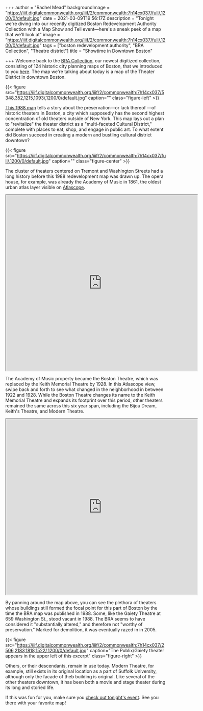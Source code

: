 +++
author = "Rachel Mead"
backgroundImage = "https://iiif.digitalcommonwealth.org/iiif/2/commonwealth:7h14cx037/full/,1200/0/default.jpg"
date = 2021-03-09T19:56:17Z
description = "Tonight we're diving into our recently digitized Boston Redevelopment Authority Collection with a Map Show and Tell event—here's a sneak peek of a map that we'll look at"
image = "https://iiif.digitalcommonwealth.org/iiif/2/commonwealth:7h14cx037/full/,1200/0/default.jpg"
tags = ["boston redevelopment authority", "BRA Collection", "Theatre district"]
title = "Showtime in Downtown Boston"

+++
Welcome back to the [BRA Collection](https://collections.leventhalmap.org/collections/commonwealth:7h14cv132), our newest digitized collection, consisting of 124 historic city planning maps of Boston, that we introduced to you [here](https://www.leventhalmap.org/articles/a-new-view-into-urban-renewal-in-boston/). The map we're talking about today is a map of the Theater District in downtown Boston.

{{< figure src="https://iiif.digitalcommonwealth.org/iiif/2/commonwealth:7h14cx037/5348,352,1215,1093/,1200/0/default.jpg" caption="" class="figure-left" >}}

[This 1988 map](https://collections.leventhalmap.org/search/commonwealth:7h14cx02z) tells a story about the preservation—or lack thereof —of historic theaters in Boston, a city which supposedly has the second highest concentration of old theaters outside of New York. This map lays out a plan to "revitalize" the theater district as a "multi-faceted Cultural District," complete with places to eat, shop, and engage in public art. To what extent did Boston succeed in creating a modern and bustling cultural district downtown?

{{< figure src="https://iiif.digitalcommonwealth.org/iiif/2/commonwealth:7h14cx037/full/,1200/0/default.jpg" caption="" class="figure-center" >}}

The cluster of theaters centered on Tremont and Washington Streets had a long history before this 1988 redevelopment map was drawn up. The opera house, for example, was already the Academy of Music in 1861, the oldest urban atlas layer visible on [Atlascope](http://atlascope.leventhalmap.org).

<iframe width="600" height="550" src="https://atlascope.leventhalmap.org/#view:embed$base:000$overlay:39999059012045$zoom:20.00$center:-7910656.661198085,5214204.195716886$mode:glass$pos:196"></iframe>

The Academy of Music property became the Boston Theatre, which was replaced by the Keith Memorial Theatre by 1928. In this Atlascope view, swipe back and forth to see what changed in the neighborhood in between 1922 and 1928. While the Boston Theatre changes its name to the Keith Memorial Theatre and expands its footprint over this period, other theaters remained the same across this six year span, including the Bijou Dream, Keith's Theatre, and Modern Theatre.

<iframe width="600" height="550" src="https://atlascope.leventhalmap.org/#view:embed$base:39999059011682$overlay:39999059011526$zoom:18.81$center:-7910669.7252482,5214150.160095448$mode:swipe-x$pos:0.4757853403141361"></iframe>

By panning around the map above, you can see the plethora of theaters whose buildings still formed the focal point for this part of Boston by the time the BRA map was published in 1988. Some, like the Gaiety Theatre at 659 Washington St., stood vacant in 1988. The BRA seems to have considered it "substantially altered," and therefore not "worthy of preservation." Marked for demolition, it was eventually razed in in 2005.

{{< figure src="https://iiif.digitalcommonwealth.org/iiif/2/commonwealth:7h14cx037/2506,2183,1818,1522/,1200/0/default.jpg" caption="The Publix/Gaiety theater appears in the upper left of this excerpt" class="figure-right" >}}

Others, or their descendants, remain in use today. Modern Theatre, for example, still exists in its original location as a part of Suffolk University, although only the facade of theb building is original. Like several of the other theaters downtown, it has been both a movie and stage theater during its long and storied life.

If this was fun for you, make sure you [check out tonight's event](https://www.leventhalmap.org/event/map-show-and-tell-with-the-bra-collection/). See you there with your favorite map!